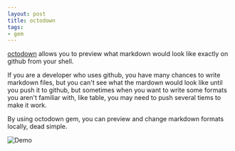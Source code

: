 ```yaml
---
layout: post
title: octodown
tags:
- gem
---
```


[octodown][1] allows you to preview what markdown would look like
exactly on github from your shell.

If you are a developer who uses github, you have many chances to write
markdown files, but you can't see what the mardown would look like until
you push it to github, but sometimes when you want to write some formats
you aren't familiar with, like table, you may need to push several tiems
to make it work.

By using octodown gem, you can preview and change markdown formats
locally, dead simple.

![Demo](https://github.com/ianks/octodown/blob/master/assets/octodown.gif?raw=true)


[1]: https://github.com/ianks/octodown
